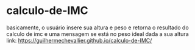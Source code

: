 # calculo-de-IMC
basicamente, o usuário insere sua altura e peso e retorna o resultado do calculo de imc e uma mensagem se está no peso ideal dada a sua altura
link: https://guilhermechevallier.github.io/calculo-de-IMC/
